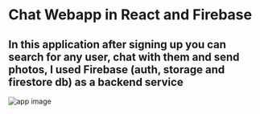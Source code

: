 # Chat Webapp in React and Firebase

## In this application after signing up you can search for any user, chat with them  and send photos, I used Firebase (auth, storage and firestore db) as a backend service

![app image](https://firebasestorage.googleapis.com/v0/b/chat-app-de59a.appspot.com/o/photos%2FScreenshot%20(359).png?alt=media&token=0a8e7663-7eea-4c46-88d6-4cb9c4012e42)
